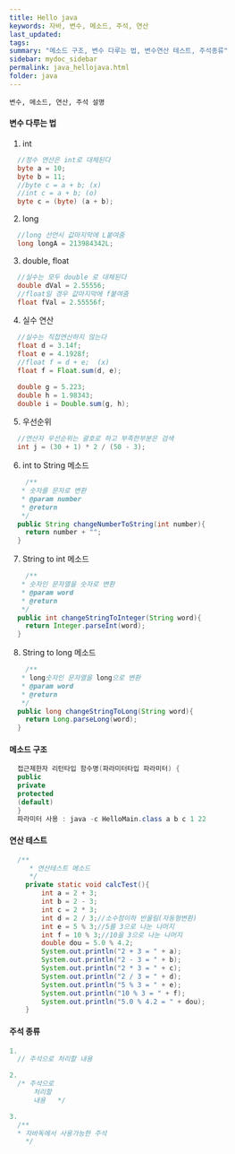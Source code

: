 ```yaml
---
title: Hello java
keywords: 자바, 변수, 메소드, 주석, 연산
last_updated:
tags:
summary: "메소드 구조, 변수 다루는 법, 변수연산 테스트, 주석종류"
sidebar: mydoc_sidebar
permalink: java_hellojava.html
folder: java
---
```



	변수, 메소드, 연산, 주석 설명

#### 변수 다루는 법
1. int

```java
  //정수 연산은 int로 대체된다
  byte a = 10;
  byte b = 11;
  //byte c = a + b; (x)
  //int c = a + b; (o)
  byte c = (byte) (a + b);
```


2. long

```java
  //long 선언시 값마지막에 L붙여줌
  long longA = 213984342L;
```


3. double, float

```java
  //실수는 모두 double 로 대체된다
  double dVal = 2.55556;
  //float일 경우 값마지막에 f붙여줌
  float fVal = 2.55556f;
```


4. 실수 연산

```java
  //실수는 직접연산하지 않는다
  float d = 3.14f;
  float e = 4.1928f;
  //float f = d + e;  (x)
  float f = Float.sum(d, e);

  double g = 5.223;
  double h = 1.98343;
  double i = Double.sum(g, h);
```


5. 우선순위

```java
  //연산자 우선순위는 괄호로 하고 부족한부분은 검색
  int j = (30 + 1) * 2 / (50 - 3);
```


6. int to String 메소드

```java
  	/**
   * 숫자를 문자로 변환
   * @param number
   * @return
   */
  public String changeNumberToString(int number){
  	return number + "";
  }
```


7. String to int 메소드

```java
  	/**
   * 숫자인 문자열을 숫자로 변환
   * @param word
   * @return
   */
  public int changeStringToInteger(String word){
  	return Integer.parseInt(word);
  }
```


8. String to long 메소드

```java
  	/**
   * long숫자인 문자열을 long으로 변환
   * @param word
   * @return
   */
  public long changeStringToLong(String word){
  	return Long.parseLong(word);
  }
```


#### 메소드 구조

```java
  접근제한자 리턴타입 함수명(파라미터타입 파라미터) {  
  public  
  private  
  protected  
  (default)  
  }  
  파라미터 사용 : java -c HelloMain.class a b c 1 22
```


#### 연산 테스트

```java
  /**
     * 연산테스트 메소드
     */
    private static void calcTest(){
    	int a = 2 + 3;
    	int b = 2 - 3;
    	int c = 2 * 3;
    	int d = 2 / 3;//소수점이하 반올림(자동형변환)
    	int e = 5 % 3;//5를 3으로 나눈 나머지
    	int f = 10 % 3;//10을 3으로 나눈 나머지
    	double dou = 5.0 % 4.2;
    	System.out.println("2 + 3 = " + a);
    	System.out.println("2 - 3 = " + b);
    	System.out.println("2 * 3 = " + c);
    	System.out.println("2 / 3 = " + d);
    	System.out.println("5 % 3 = " + e);
    	System.out.println("10 % 3 = " + f);
    	System.out.println("5.0 % 4.2 = " + dou);
    }
```


#### 주석 종류

```java
1.
  // 주석으로 처리할 내용

2.   
  /* 주석으로
      처리할
      내용   */

3.
  /**
  * 자바독에서 사용가능한 주석
    */
```
